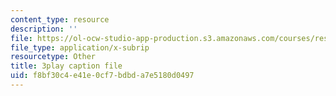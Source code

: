 ```yaml
---
content_type: resource
description: ''
file: https://ol-ocw-studio-app-production.s3.amazonaws.com/courses/res-18-007-calculus-revisited-multivariable-calculus-fall-2011/f8bf30c4e41e0cf7bdbda7e5180d0497_a-w4F0c57nE.srt
file_type: application/x-subrip
resourcetype: Other
title: 3play caption file
uid: f8bf30c4-e41e-0cf7-bdbd-a7e5180d0497
---
```

